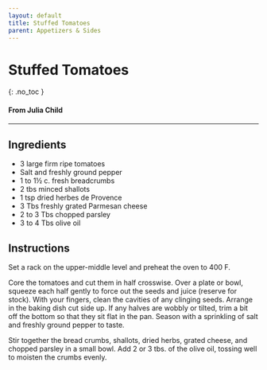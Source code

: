 ```yaml
---
layout: default
title: Stuffed Tomatoes
parent: Appetizers & Sides
---
```


# Stuffed Tomatoes
{: .no_toc }
#### From Julia Child
---

## Ingredients
<ul>
	<li>3 large firm ripe tomatoes</li>
	<li>Salt and freshly ground pepper</li>
	<li>1 to 1½ c. fresh breadcrumbs</li>
	<li>2 tbs minced shallots</li>
	<li>1 tsp dried herbes de Provence</li>
	<li>3 Tbs freshly grated Parmesan cheese</li>
	<li>2 to 3 Tbs chopped parsley</li>
	<li>3 to 4 Tbs olive oil</li>
</ul>

## Instructions
Set a rack on the upper-middle level and preheat the oven to 400 F.

Core the tomatoes and cut them in half crosswise. Over a
plate or bowl, squeeze each half gently to force out the seeds and juice
(reserve for stock). With your fingers, clean the cavities of any clinging
seeds. Arrange in the baking dish cut side up. If any halves are wobbly or
tilted, trim a bit off the bottom so that they sit flat in the pan. Season with
a sprinkling of salt and freshly ground pepper to taste.

Stir together the bread crumbs, shallots, dried herbs,
grated cheese, and chopped parsley in a small bowl. Add 2 or 3 tbs. of the
olive oil, tossing well to moisten the crumbs evenly.